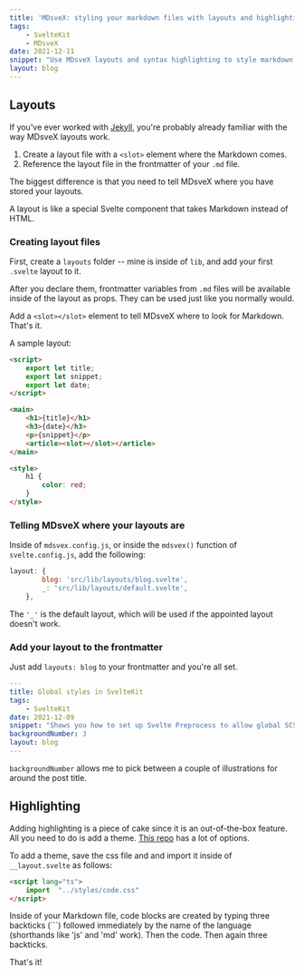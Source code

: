 ```yaml
---
title: 'MDsveX: styling your markdown files with layouts and highlighting.'
tags: 
    - SvelteKit
    - MDsveX
date: 2021-12-11
snippet: "Use MDsveX layouts and syntax highlighting to style markdown files."
layout: blog
---
```


## Layouts

If you've ever worked with <a href="https://jekyllrb.com" target="_blank" rel="noopener">Jekyll</a>, you're probably already familiar with the way MDsveX layouts work. 
1. Create a layout file with a `<slot>` element where the Markdown comes. 
2. Reference the layout file in the frontmatter of your `.md` file. 

The biggest difference is that you need to tell MDsveX where you have stored your layouts.

A layout is like a special Svelte component that takes Markdown instead of HTML. 

### Creating layout files
First, create a `layouts` folder -- mine is inside of `lib`, and add your first `.svelte` layout to it.

After you declare them, frontmatter variables from `.md` files will be available inside of the layout as props. They can be used just like you normally would.

Add a `<slot></slot>` element to tell MDsveX where to look for Markdown. That's it.

A sample layout:
```html
<script>
    export let title;
    export let snippet;
    export let date;
</script>

<main>
    <h1>{title}</h1>
    <h3>{date}</h3>
    <p>{snippet}</p>
    <article><slot></slot></article>
</main>

<style>
    h1 {
        color: red;
    }
</style>
```


### Telling MDsveX where your layouts are
Inside of `mdsvex.config.js`, or inside the `mdsvex()` function of `svelte.config.js`, add the following:

```js
layout: {
		blog: 'src/lib/layouts/blog.svelte',
        _: 'src/lib/layouts/default.svelte',
	},
```

The `'_'` is the default layout, which will be used if the appointed layout doesn't work. 

### Add your layout to the frontmatter
Just add `layouts: blog` to your frontmatter and you're all set.

```YAML
---
title: Global styles in SvelteKit
tags: 
    - SvelteKit
date: 2021-12-09
snippet: "Shows you how to set up Svelte Preprocess to allow global SCSS variables in your SvelteKit project."
backgroundNumber: 3
layout: blog
---
```
`backgroundNumber` allows me to pick between a couple of illustrations for around the post title. 

## Highlighting

Adding highlighting is a piece of cake since it is an out-of-the-box feature. All you need to do is add a theme. <a href="https://github.com/PrismJS/prism-themes" target="_blank" rel="noopener">This repo</a> has a lot of options.

To add a theme, save the css file and and import it inside of `__layout.svelte` as follows:

```html
<script lang="ts">
    import  "../styles/code.css"
</script>
```

Inside of your Markdown file, code blocks are created by typing three backticks (```) followed immediately by the name of the language (shorthands like 'js' and 'md' work). Then the code. Then again three backticks. 

That's it!